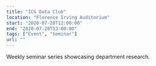 ```yaml
---
title: "ICG Data Club"
location: "Florence Irving Auditorium"
start: "2020-07-28T12:00:00"
end: "2020-07-28T13:00:00"
tags: ["Event", "Seminar"]
url: ""
---
```


Weekly seminar series showcasing department research.

<!-- endexcerpt -->

